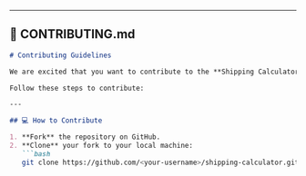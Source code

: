 
---

## 📄 CONTRIBUTING.md
```markdown
# Contributing Guidelines

We are excited that you want to contribute to the **Shipping Calculator Web Application** 🎉  

Follow these steps to contribute:

---

## 💻 How to Contribute

1. **Fork** the repository on GitHub.
2. **Clone** your fork to your local machine:
   ```bash
   git clone https://github.com/<your-username>/shipping-calculator.git
